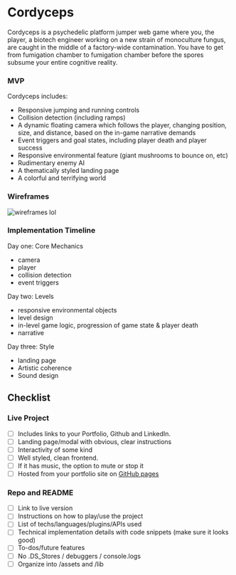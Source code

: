 # Cordyceps

Cordyceps is a psychedelic platform jumper web game where you, the player, a biotech engineer working on a new strain of monoculture fungus, are caught in the middle of a factory-wide contamination. You have to get from fumigation chamber to fumigation chamber before the spores subsume your entire cognitive reality.

### MVP

Cordyceps includes:

* Responsive jumping and running controls
* Collision detection (including ramps)
* A dynamic floating camera which follows the player, changing position, size, and distance, based on the in-game narrative demands
* Event triggers and goal states, including player death and player success
* Responsive environmental feature (giant mushrooms to bounce on, etc)
* Rudimentary enemy AI
* A thematically styled landing page
* A colorful and terrifying world

### Wireframes

![wireframes lol](/Users/thomsen/Desktop/cordyceps/wireframes.JPG)

### Implementation Timeline

Day one: Core Mechanics
  * camera
  * player
  * collision detection
  * event triggers

Day two: Levels
  * responsive environmental objects
  * level design
  * in-level game logic, progression of game state & player death
  * narrative

Day three: Style
  * landing page
  * Artistic coherence
  * Sound design

## Checklist

### Live Project

* [ ] Includes links to your Portfolio, Github and LinkedIn.
* [ ] Landing page/modal with obvious, clear instructions
* [ ] Interactivity of some kind
* [ ] Well styled, clean frontend.
* [ ] If it has music, the option to mute or stop it
* [ ] Hosted from your portfolio site on [GitHub pages](https://pages.github.com/)

### Repo and README

* [ ] Link to live version
* [ ] Instructions on how to play/use the project
* [ ] List of techs/languages/plugins/APIs used
* [ ] Technical implementation details with code snippets (make sure it looks good)
* [ ] To-dos/future features
* [ ] No .DS_Stores / debuggers / console.logs
* [ ] Organize into /assets and /lib
